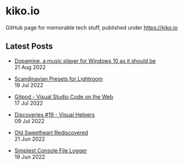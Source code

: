 # kiko.io

GitHub page for memorable tech stuff, published under https://kiko.io

## Latest Posts
<!-- BLOG-POST-LIST:START -->
 - [Dopamine, a music player for Windows 10 as it should be](https://kiko.io/post/Dopamine-a-music-player-for-Windows-10-as-it-should-be/)   
 21 Aug 2022   

 - [Scandinavian Presets for Lightroom](https://kiko.io/post/Scandinavian-Presets-for-Lightroom/)   
 19 Jul 2022   

 - [Gitpod - Visual Studio Code on the Web](https://kiko.io/post/Gitpod-Visual-Studio-Code-on-the-Web/)   
 17 Jul 2022   

 - [Discoveries #19 - Visual Helpers](https://kiko.io/post/Discoveries-19-Visual-Helpers/)   
 09 Jul 2022   

 - [Old Sweetheart Rediscovered](https://kiko.io/post/Old-Sweetheart-Rediscovered/)   
 21 Jun 2022   

 - [Simplest Console File Logger](https://kiko.io/post/Simplest-Console-File-Logger/)   
 19 Jun 2022   
<!-- BLOG-POST-LIST:END -->
